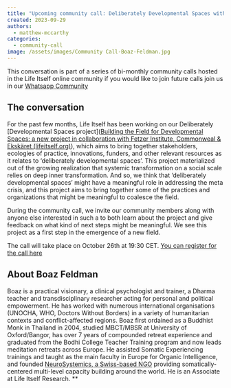 ```yaml
---
title: "Upcoming community call: Deliberately Developmental Spaces with Boaz Feldman"
created: 2023-09-29
authors:
  - matthew-mccarthy
categories:
  - community-call
image: /assets/images/Community Call-Boaz-Feldman.jpg
---
```

This conversation is part of a series of bi-monthly community calls hosted in the Life Itself online community if you would like to join future calls join us in our [Whatsapp Community](https://chat.whatsapp.com/JNJCTZugNQn1fq89xbHtfA)

## The conversation

For the past few months, Life Itself has been  working on our Deliberately [Developmental Spaces project]([Building the Field for Developmental Spaces: a new project in collaboration with Fetzer Institute, Commonweal & Ekskäret (lifeitself.org)](https://lifeitself.org/blog/2023/06/20/building-field-for-developmental-spaces)), which aims to bring together stakeholders, ecologies of practice, innovations, funders, and other relevant resources as it relates to ‘deliberately developmental spaces’. This project materialized out of the growing realization that systemic transformation on a social scale relies on deep inner transformation. And so, we think that ‘deliberately developmental spaces’ might have a meaningful role in addressing the meta crisis, and this project aims to bring together some of the practices and organizations that might be meaningful to coalesce the field. 

During the community call, we invite our community members along with anyone else interested in such a to both learn about the project and give feedback on what kind of next steps might be meaningful. We see this project as a first step in the emergence of a new field. 

The call will take place on October 26th at 19:30 CET. [You can register for the call here](https://us02web.zoom.us/meeting/register/tZIlce2ppz4rHdJt3uuwCXFzbnpXjM5eG7iV#/registration)

## About Boaz Feldman

Boaz is a practical visionary, a clinical psychologist and trainer, a Dharma teacher and transdisciplinary researcher acting for personal and political empowerment. He has worked with numerous international organisations (UNOCHA, WHO, Doctors Without Borders) in a variety of humanitarian contexts and conflict-affected regions. Boaz first ordained as a Buddhist Monk in Thailand in 2004, studied MBCT/MBSR at University of Oxford/Bangor, has over 7 years of compounded retreat experience and graduated from the Bodhi College Teacher Training program and now leads meditation retreats across Europe. He assisted Somatic Experiencing trainings and taught as the main faculty in Europe for Organic Intelligence, and founded [NeuroSystemics, a Swiss-based NGO](https://neurosystemics.org/) providing somatically-centered multi-level capacity building around the world. He is an Associate at Life Itself Research.
**

